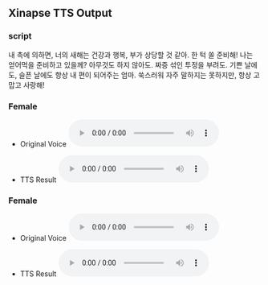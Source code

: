 ## Xinapse TTS Output

### script  
내 촉에 의하면, 너의 새해는 건강과 행복, 부가 상당할 것 같아.
한 턱 쏠 준비해! 나는 얻어먹을 준비하고 있을께?
아무것도 하지 않아도. 짜증 섞인 투정을 부려도. 기쁜 날에도, 슬픈 날에도 항상 내 편이 되어주는 엄마.
쑥스러워 자주 말하지는 못하지만, 항상 고맙고 사랑해!


### Female

- Original Voice
<audio src="https://github.com/mitssi/output/blob/main/wav/female_voice.wav?raw=true" controls preload></audio>

- TTS Result
<audio src="https://github.com/mitssi/output/blob/main/wav/female_result.wav?raw=true" controls preload></audio>



### Female

- Original Voice
<audio src="https://github.com/mitssi/output/blob/main/wav/male_voice.wav?raw=true" controls preload></audio>

- TTS Result
<audio src="https://github.com/mitssi/output/blob/main/wav/male_result.wav?raw=true" controls preload></audio>
